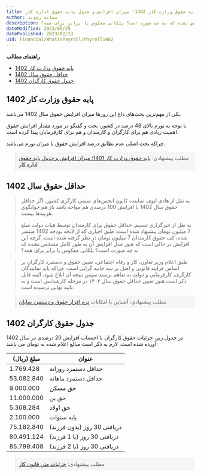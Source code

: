 ```yaml
---
title: پایه حقوق وزارت کار 1402؛ میزان افزایش و جدول پایه حقوق اداره کار
author: سمانه رشوند  
description: طبق اخباری که از لایحه بودجه 1402 منتشر شده، کف پایه حقوق کارمندان در سال 1402، 7 میلیون تومان در نظر گرفته شده است. گرچه این افزایش در حالی است که هنوز مدل افزایش آن به طور کامل مشخص نشده که به چه صورت است؟ پلکانی معکوس یا برابر برای همه؟ 
dateModified: 2023/09/25  
datePublished: 2023/02/13 
uid: Financial/WhatIsPayroll/Payroll1402
---
```

**راهنمای مطالب**
- [پایه حقوق وزارت کار 1402](#پایه-حقوق-وزارت-کار-1402)
- [حداقل حقوق سال 1402](#حداقل-حقوق-سال-1402)
- [جدول حقوق کارگران 1402](#جدول-حقوق-کارگران-1402)

## پایه حقوق وزارت کار 1402
یکی از مهم‌ترین بحث‌های داغ این روزها میزان افزایش حقوق سال 1402 می‌باشد. 

با توجه به تورم بالای 48 درصد در کشور، بحث و گفتگو در مورد مقدار افزایش حقوق اهمیت زیادی هم برای کارگران و کارمندان و هم برای کارفرمایان پیدا کرده است. 

چرا‌که بحث اصلی عدم تطابق درصد افزایش حقوق با میزان تورم می‌باشد.

<blockquote style="background-color:#f5f5f5; padding:0.5rem">
مطلب پیشنهادی: <a href="https://www.hooshkar.com/Wiki/Payroll/Payroll1401" target="_blank">پایه حقوق وزارت کار 1401؛ میزان افزایش و جدول پایه حقوق اداره کار
</a></blockquote>

## حداقل حقوق سال 1402

> به نقل از هادی ابوی، نماینده کانون انجمن‌های صنفی کارگری کشور، اگر حداقل حقوق سال 1402 با افزایش 100 درصدی هم مواجه باشد باز هم جوابگوی هزینه‌ها نیست.

> به نقل از خبرگزاری تسنیم، حداقل حقوق برای کارمندان توسط هیات دولت مبلغ 7 میلیون تومان پیشنهاد شده است. طبق اخباری که از لایحه بودجه 1402 منتشر شده، کف حقوق کارمندان 7 میلیون تومان در نظر گرفته شده است. گرچه این افزایش در حالی است که هنوز مدل افزایش آن به طور کامل مشخص نشده که به چه صورت است؟ پلکانی معکوس یا برابر برای همه؟

> طبق اعلام وزیر تعاون، کار و رفاه اجتماعی، تعیین حقوق و دستمزد کارگران بر اساس فرایند قانونی و اصل بر سه جانبه گرایی است. چراکه باید نمایندگان کارگری، کارفرمایی و دولت به تفاهم برسند سپس نتیجه آن ابلاغ شود.
البته قابل ذکر است هنوز تعیین حداقل حقوق سال ۱۴۰۲ در مرحله کارشناسی است و به تایید نهایی نرسیده است.

<blockquote style="background-color:#f5f5f5; padding:0.5rem">
مطلب پیشنهادی: آشنایی با امکانات <a href="https://www.hooshkar.com/Software/Sayan/Module/Payroll" target="_blank">نرم افزار حقوق و دستمزد سایان
</a>
</blockquote>

## جدول حقوق کارگران 1402

در جدول زیر، جزئیات حقوق کارگران با احتساب افزایش 20 درصدی در سال 1402 آورده شده است. لازم به ذکر است مبالغ اعلام شده به تومان می باشد:

مبلغ (ریال)  |  عنوان
------------ | -------------
1.769.428 | حداقل دستمزد روزانه
53.082.840 |  حداقل دستمزد ماهانه
9.000.000 | حق مسکن
11.000.000 | حق بن
5.308.284 | حق اولاد 
2.100.000 | پایه سنوات
75.182.840 | دریافتی 30 روز (بدون فرزند)
80.491.124 | دریافتی 30 روز (با 1 فرزند)
85.799.408 | دریافتی 30 روز (با 2 فرزند)

<blockquote style="background-color:#f5f5f5; padding:0.5rem">
مطلب پیشنهادی: <a href="https://rc.majlis.ir/fa/law/show/99612" target="_blank">جزئیات متن قانون کار
</a></blockquote>

[مقدمه]: #مقدمه
[حداقل حقوق سال 1402]: #حداقل-حقوق-سال-1402
[جدول حقوق کارگران 1402]: #جدول-حقوق-کارگران-1402